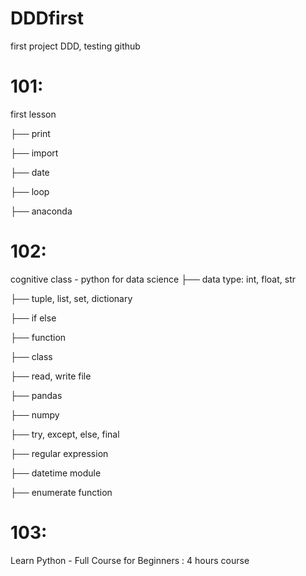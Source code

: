 # DDDfirst
first project DDD, testing github


# 101:
first lesson

├── print

├── import

├── date

├── loop 

├── anaconda

# 102:
cognitive class - python for data science
├── data type: int, float, str

├── tuple, list, set, dictionary

├── if else 

├── function

├── class

├── read, write file

├── pandas

├── numpy

├── try, except, else, final

├── regular expression

├── datetime module

├── enumerate function


# 103: 
Learn Python - Full Course for Beginners : 4 hours course
